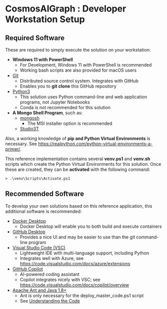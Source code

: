 # CosmosAIGraph : Developer Workstation Setup

## Required Software

These are required to simply execute the solution on your workstation:

- **Windows 11 with PowerShell**
  - For Development, Windows 11 with PowerShell is recommended
  - Working bash scripts are also provided for macOS users
- [Git](https://git-scm.com/)
  - Distributed source control system.  Integrates with GitHub
  - Enables you to **git clone** this GitHub repository
- [Python3](https://www.python.org/downloads/)
  - This solution uses Python command-line and web application programs, not Jupyter Notebooks
  - Conda is not recommended for this solution
- **A Mongo Shell Program**, such as:
  - [mongosh](https://www.mongodb.com/docs/mongodb-shell/install/)
    - The MSI installer option is recommended
  - [Studio3T](https://studio3t.com/)

Also, a working knowledge of **pip and Python Virtual Environments** is necessary.
See https://realpython.com/python-virtual-environments-a-primer/.

This reference implementation contains several **venv.ps1** and **venv.sh** scripts
which create the Python Virtual Environments for this solution.  Once these
are created, they can be **activated** with the following command:

```
> .\venv\Scripts\Activate.ps1
```

## Recommended Software

To develop your own solutions based on this reference application, 
this additional software is recommended:

- [Docker Desktop](https://www.docker.com/products/docker-desktop/)
  - Docker Desktop will enable you to both build and execute containers
- [GitHub Desktop](https://desktop.github.com/)
  - Provides a nice UI and may be easier to use than the git command-line program
- [Visual Studio Code (VSC)](https://code.visualstudio.com/)
  - Lightweight IDE with multi-language support, including Python
  - Integrates well with Azure, see https://code.visualstudio.com/docs/azure/extensions
- [GitHub Copilot](https://github.com/features/copilot)
  - AI-powered coding assistant
  - Copilot integrates nicely with VSC; see https://code.visualstudio.com/docs/copilot/overview
- [Apache Ant and Java 1.8+](https://ant.apache.org/)
  - Ant is only necessary for the deploy_master_code.ps1 script
  - See [Understanding the Code](understanding_the_code.md)
